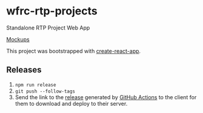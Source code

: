 # wfrc-rtp-projects

Standalone RTP Project Web App

[Mockups](https://docs.google.com/presentation/d/1vpFzqsd6YIKYdstyn_iv_RSU6NXplRN7XhM8X-Su_Qo/edit#slide=id.p)

This project was bootstrapped with [create-react-app](https://www.npmjs.com/search?q=create-react-app).

## Releases

1. `npm run release`
1. `git push --follow-tags`
1. Send the link to the [release](https://github.com/agrc/wfrc-rtp-projects/releases) generated by [GitHub Actions](https://github.com/agrc/wfrc-rtp-projects/actions) to the client for them to download and deploy to their server.

